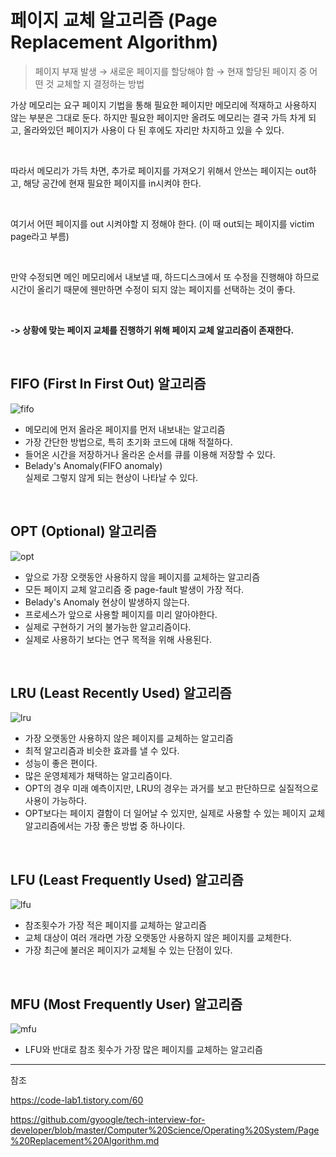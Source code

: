 # 페이지 교체 알고리즘 (Page Replacement Algorithm)

> 페이지 부재 발생 → 새로운 페이지를 할당해야 함 → 현재 할당된 페이지 중 어떤 것 교체할 지 결정하는 방법

가상 메모리는 요구 페이지 기법을 통해 필요한 페이지만 메모리에 적재하고 사용하지 않는 부분은 그대로 둔다. 하지만 필요한 페이지만 올려도 메모리는 결국 가득 차게 되고, 올라와있던 페이지가 사용이 다 된 후에도 자리만 차지하고 있을 수 있다.

<br />

따라서 메모리가 가득 차면, 추가로 페이지를 가져오기 위해서 안쓰는 페이지는 out하고, 해당 공간에 현재 필요한 페이지를 in시켜야 한다.

<br />

여기서 어떤 페이지를 out 시켜야할 지 정해야 한다. (이 때 out되는 페이지를 victim page라고 부름)

<br />

만약 수정되면 메인 메모리에서 내보낼 때, 하드디스크에서 또 수정을 진행해야 하므로 시간이 올리기 때문에 웬만하면 수정이 되지 않는 페이지를 선택하는 것이 좋다.

<br />

**-> 상황에 맞는 페이지 교체를 진행하기 위해 페이지 교체 알고리즘이 존재한다.** 

<br />

## FIFO (First In First Out) 알고리즘


![fifo](https://user-images.githubusercontent.com/38287375/174854729-e1e6c57c-82ff-4c6d-b472-bd42c1eb9840.png)

- 메모리에 먼저 올라온 페이지를 먼저 내보내는 알고리즘
- 가장 간단한 방법으로, 특히 초기화 코드에 대해 적절하다.
- 들어온 시간을 저장하거나 올라온 순서를 큐를 이용해 저장할 수 있다.
- Belady's Anomaly(FIFO anomaly)  
실제로 그렇지 않게 되는 현상이 나타날 수 있다.

<br />

## OPT (Optional) 알고리즘

![opt](https://user-images.githubusercontent.com/38287375/174855729-41420bf2-2651-493e-ba62-95dc85c8ebcb.png)

- 앞으로 가장 오랫동안 사용하지 않을 페이지를 교체하는 알고리즘
- 모든 페이지 교체 알고리즘 중 page-fault 발생이 가장 적다.
- Belady's Anomaly 현상이 발생하지 않는다.
- 프로세스가 앞으로 사용할 페이지를 미리 알아야한다.
- 실제로 구현하기 거의 불가능한 알고리즘이다.
- 실제로 사용하기 보다는 연구 목적을 위해 사용된다.

<br />

## LRU (Least Recently Used) 알고리즘

![lru](https://user-images.githubusercontent.com/38287375/174856227-a61108e2-d928-4838-9bcf-fed572858f6d.png)

-   가장 오랫동안 사용하지 않은 페이지를 교체하는 알고리즘
-   최적 알고리즘과 비슷한 효과를 낼 수 있다.
-   성능이 좋은 편이다.
-   많은 운영체제가 채택하는 알고리즘이다.
-   OPT의 경우 미래 예측이지만, LRU의 경우는 과거를 보고 판단하므로 실질적으로 사용이 가능하다.
-   OPT보다는 페이지 결함이 더 일어날 수 있지만, 실제로 사용할 수 있는 페이지 교체 알고리즘에서는 가장 좋은 방법 중 하나이다.

<br />

## LFU (Least Frequently Used) 알고리즘

![lfu](https://user-images.githubusercontent.com/38287375/174856767-f40c20d6-c517-4a74-b1df-361cea9bf56e.png)

- 참조횟수가 가장 적은 페이지를 교체하는 알고리즘
- 교체 대상이 여러 개라면 가장 오랫동안 사용하지 않은 페이지를 교체한다.
- 가장 최근에 불러온 페이지가 교체될 수 있는 단점이 있다.

<br />

## MFU (Most Frequently User) 알고리즘

![mfu](https://user-images.githubusercontent.com/38287375/174857113-25b238bf-7a87-425c-8c85-d55a21ec8bd6.png)

- LFU와 반대로 참조 횟수가 가장 많은 페이지를 교체하는 알고리즘


---
참조

https://code-lab1.tistory.com/60

https://github.com/gyoogle/tech-interview-for-developer/blob/master/Computer%20Science/Operating%20System/Page%20Replacement%20Algorithm.md

